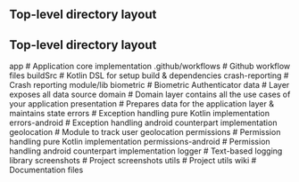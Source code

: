 ## Top-level directory layout

## Top-level directory layout

app                          # Application core implementation
  .github/workflows        # Github workflow files
  buildSrc                 # Kotlin DSL for setup build & dependencies
  crash-reporting          # Crash reporting module/lib
  biometric                # Biometric Authenticator
  data                     # Layer exposes all data source
  domain                   # Domain layer contains all the use cases of your application
  presentation             # Prepares data for the application layer & maintains state
  errors                   # Exception handling pure Kotlin implementation
  errors-android           # Exception handling android counterpart implementation
  geolocation              # Module to track user geolocation
  permissions              # Permission handling pure Kotlin implementation
  permissions-android      # Permission handling android counterpart implementation
  logger                   # Text-based logging library
  screenshots              # Project screenshots
  utils                    # Project utils
  wiki                     # Documentation files

